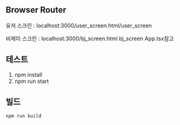 ## Browser Router

유저 스크린 : localhost:3000/user_screen.html/user_screen  

비제이 스크린 : localhost:3000/bj_screen.html
bj_screen
App.tsx참고

## 테스트
1. npm install
2. npm run start


## 빌드
`npm run build`

